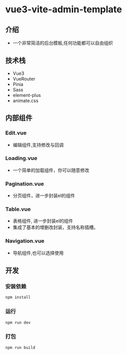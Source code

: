 # vue3-vite-admin-template

## 介绍
- 一个非常简洁的后台模板,任何功能都可以自由组织

## 技术栈
- Vue3
- VueRouter
- Pinia
- Sass
- element-plus
- animate.css


## 内部组件
### Edit.vue
- 编辑组件,支持修改与回调

### Loading.vue
- 一个简单的加载组件，你可以随意修改

### Pagination.vue
- 分页组件，进一步封装el的组件

### Table.vue
- 表格组件, 进一步封装el的组件
- 集成了基本的增删改封装，支持名称插槽。

### Navigation.vue
- 导航组件,也可以选择使用

## 开发
### 安装依赖
```sh
npm install
```
### 运行
```sh
npm run dev
```
### 打包
```sh
npm run build
```
